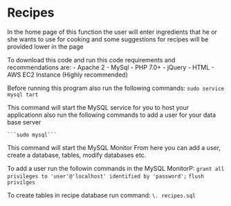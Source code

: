 # Recipes

In the home page of this function the user will enter ingredients that he or she wants to use for cooking
and some suggestions for recipes will be provided lower in the page

To download this code and run this code requirements and recommendations are:
	- Apache 2
	- MySql
	- PHP 7.0+
	- jQuery
	- HTML
	- AWS EC2 Instance (Highly recommended)

Before running this program also run the following commands:
	```sudo service mysql tart```

This command will start the MySQL service for you to host your applicationn
also run the following commands to add a user for your data base server

	```sudo mysql```

This command will start the MySQL Monitor
From here you can add a user, create a database, tables, modify databases etc.

To add a user run the followin commands in the MySQL MonitorP:
	```grant all privileges to 'user'@'localhost' identified by 'password';```
	```flush privilges```

To create tables in recipe database run command:
	```\. recipes.sql```

